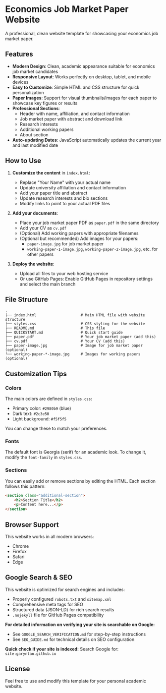 # Economics Job Market Paper Website

A professional, clean website template for showcasing your economics job market paper.

## Features

- **Modern Design**: Clean, academic appearance suitable for economics job market candidates
- **Responsive Layout**: Works perfectly on desktop, tablet, and mobile devices
- **Easy to Customize**: Simple HTML and CSS structure for quick personalization
- **Paper Images**: Support for visual thumbnails/images for each paper to showcase key figures or results
- **Professional Sections**: 
  - Header with name, affiliation, and contact information
  - Job market paper with abstract and download link
  - Research interests
  - Additional working papers
  - About section
- **Auto-updating Dates**: JavaScript automatically updates the current year and last modified date

## How to Use

1. **Customize the content** in `index.html`:
   - Replace "Your Name" with your actual name
   - Update university affiliation and contact information
   - Add your paper title and abstract
   - Update research interests and bio sections
   - Modify links to point to your actual PDF files

2. **Add your documents**:
   - Place your job market paper PDF as `paper.pdf` in the same directory
   - Add your CV as `cv.pdf`
   - (Optional) Add working papers with appropriate filenames
   - (Optional but recommended) Add images for your papers:
     - `paper-image.jpg` for job market paper
     - `working-paper-1-image.jpg`, `working-paper-2-image.jpg`, etc. for other papers

3. **Deploy the website**:
   - Upload all files to your web hosting service
   - Or use GitHub Pages: Enable GitHub Pages in repository settings and select the main branch

## File Structure

```
.
├── index.html                    # Main HTML file with website structure
├── styles.css                    # CSS styling for the website
├── README.md                     # This file
├── QUICKSTART.md                 # Quick start guide
├── paper.pdf                     # Your job market paper (add this)
├── cv.pdf                        # Your CV (add this)
├── paper-image.jpg               # Image for job market paper (optional)
└── working-paper-*-image.jpg     # Images for working papers (optional)
```

## Customization Tips

### Colors
The main colors are defined in `styles.css`:
- Primary color: `#2980b9` (blue)
- Dark text: `#2c3e50`
- Light background: `#f5f5f5`

You can change these to match your preferences.

### Fonts
The default font is Georgia (serif) for an academic look. To change it, modify the `font-family` in `styles.css`.

### Sections
You can easily add or remove sections by editing the HTML. Each section follows this pattern:
```html
<section class="additional-section">
    <h2>Section Title</h2>
    <p>Content here...</p>
</section>
```

## Browser Support

This website works in all modern browsers:
- Chrome
- Firefox
- Safari
- Edge

## Google Search & SEO

This website is optimized for search engines and includes:
- Properly configured `robots.txt` and `sitemap.xml`
- Comprehensive meta tags for SEO
- Structured data (JSON-LD) for rich search results
- `.nojekyll` file for GitHub Pages compatibility

**For detailed information on verifying your site is searchable on Google:**
- See `GOOGLE_SEARCH_VERIFICATION.md` for step-by-step instructions
- See `SEO_GUIDE.md` for technical details on SEO configuration

**Quick check if your site is indexed:**
Search Google for: `site:garyntan.github.io`

## License

Feel free to use and modify this template for your personal academic website.
